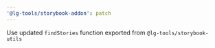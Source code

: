 ```yaml
---
'@lg-tools/storybook-addon': patch
---
```


Use updated `findStories` function exported from `@lg-tools/storybook-utils`
